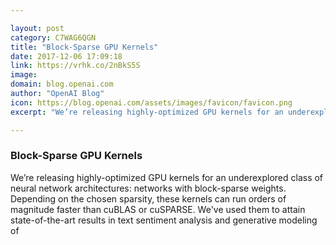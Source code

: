 ```yaml
---

layout: post
category: C7WAG6QGN
title: "Block-Sparse GPU Kernels"
date: 2017-12-06 17:09:18
link: https://vrhk.co/2nBkS5S
image: 
domain: blog.openai.com
author: "OpenAI Blog"
icon: https://blog.openai.com/assets/images/favicon/favicon.png
excerpt: "We’re releasing highly-optimized GPU kernels for an underexplored class of neural network architectures: networks with block-sparse weights. Depending on the chosen sparsity, these kernels can run orders of magnitude faster than cuBLAS or cuSPARSE. We've used them to attain state-of-the-art results in text sentiment analysis and generative modeling of"

---
```


### Block-Sparse GPU Kernels

We’re releasing highly-optimized GPU kernels for an underexplored class of neural network architectures: networks with block-sparse weights. Depending on the chosen sparsity, these kernels can run orders of magnitude faster than cuBLAS or cuSPARSE. We've used them to attain state-of-the-art results in text sentiment analysis and generative modeling of